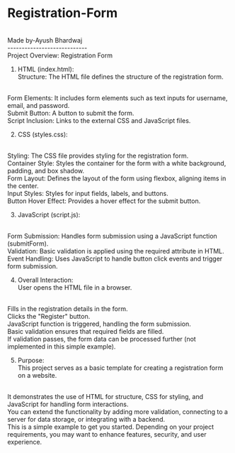 # Registration-Form
<br>
Made by-Ayush Bhardwaj
<br>
----------------------------
<br>
Project Overview: Registration Form
<br>

1. HTML (index.html):
   <br>
Structure: The HTML file defines the structure of the registration form.
<br>
Form Elements: It includes form elements such as text inputs for username, email, and password.
<br>
Submit Button: A button to submit the form.
<br>
Script Inclusion: Links to the external CSS and JavaScript files.
<br>

2. CSS (styles.css):
<br>
Styling: The CSS file provides styling for the registration form.
<br>
Container Style: Styles the container for the form with a white background, padding, and box shadow.
<br>
Form Layout: Defines the layout of the form using flexbox, aligning items in the center.
<br>
Input Styles: Styles for input fields, labels, and buttons.
<br>
Button Hover Effect: Provides a hover effect for the submit button.
<br>

3. JavaScript (script.js):
 <br>
Form Submission: Handles form submission using a JavaScript function (submitForm).
<br>
Validation: Basic validation is applied using the required attribute in HTML.
<br>
Event Handling: Uses JavaScript to handle button click events and trigger form submission.
<br>

4. Overall Interaction:
   <br>
User opens the HTML file in a browser.
<br>
Fills in the registration details in the form.
<br>
Clicks the "Register" button.
<br>
JavaScript function is triggered, handling the form submission.
<br>
Basic validation ensures that required fields are filled.
<br>
If validation passes, the form data can be processed further (not implemented in this simple example).
<br>

5. Purpose:
   <br>
This project serves as a basic template for creating a registration form on a website.
<br>
It demonstrates the use of HTML for structure, CSS for styling, and JavaScript for handling form interactions.
<br>
You can extend the functionality by adding more validation, connecting to a server for data storage, or integrating with a backend.
<br>
This is a simple example to get you started. Depending on your project requirements, you may want to enhance features, security, and user experience.







